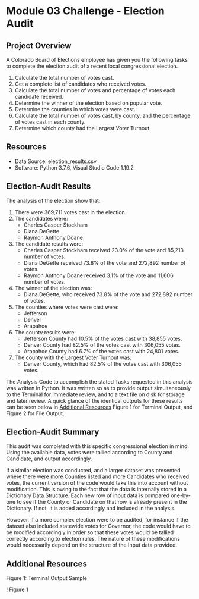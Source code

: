 # Module 03 Challenge - Election Audit

## Project Overview
A Colorado Board of Elections employee has given you the following tasks to complete the election audit of a recent local congressional election.

1. Calculate the total number of votes cast.
2. Get a complete list of candidates who received votes.
3. Calculate the total number of votes and percentage of votes each candidate received.
4. Determine the winner of the election based on popular vote.
5. Determine the counties in which votes were cast.
6. Calculate the total number of votes cast, by county, and the percentage of votes cast in each county.
7. Determine which county had the Largest Voter Turnout.

## Resources
- Data Source: election_results.csv
- Software: Python 3.7.6, Visual Studio Code 1.19.2

## Election-Audit Results
The analysis of the election show that:
1. There were 369,711 votes cast in the election.
2. The candidates were:
	-  Charles Casper Stockham
	-  Diana DeGette
	-  Raymon Anthony Doane
3. The candidate results were:
	-  Charles Casper Stockham received 23.0% of the vote and 85,213 number of votes.
	-  Diana DeGette received 73.8% of the vote and 272,892 number of votes.
	-  Raymon Anthony Doane received 3.1% of the vote and 11,606 number of votes.
4. The winner of the election was:
	-  Diana DeGette, who received 73.8% of the vote and 272,892 number of votes.
5. The counties where votes were cast were:
	- Jefferson
	- Denver
	- Arapahoe
6. The county results were:
	- Jefferson County had 10.5% of the votes cast with 38,855 votes.
	- Denver County had 82.5% of the votes cast with 306,055 votes.
	- Arapahoe County had 6.7% of the votes cast with 24,801 votes.
7. The county with the Largest Voter Turnout was:
	- Denver County, which had 82.5% of the votes cast with 306,055 votes.

The Analysis Code to accomplish the stated Tasks requested in this analysis
was written in Python. It was written so as to provide output simultaneously
to the Terminal for immediate review, and to a text file on disk for storage
and later review. A quick glance of the identical outputs for these results can be seen below in
[Additional Resources](https://github.com/TPapiernik/Module_03_Challenge#additional-resources) Figure 1 for Terminal Output, and Figure 2 for File Output.

## Election-Audit Summary

This audit was completed with this specific congressional election in mind.
Using the available data, votes were tallied according to County and
Candidate, and output accordingly.

If a similar election was conducted, and a larger dataset was presented
where there were more Counties listed and more Candidates who received
votes, the current version of the code would take this into account without
modification. This is owing to the fact that the data is internally stored in a
Dictionary Data Structure. Each new row of input data is compared one-by-one
to see if the County or Candidate on that row is already present in the Dictionary.
If not, it is added accordingly and included in the analysis.

However, if a more complex election were to be audited, for instance if the dataset
also included statewide votes for Governor, the code would have to be modified
accordingly in order so that these votes would be tallied correctly according
to election rules. The nature of these modifications would necessarily depend
on the structure of the Input data provided.


## Additional Resources

Figure 1: Terminal Output Sample

[! Figure 1](analysis/terminal_output.png "Figure 1: Terminal Output Sample")
